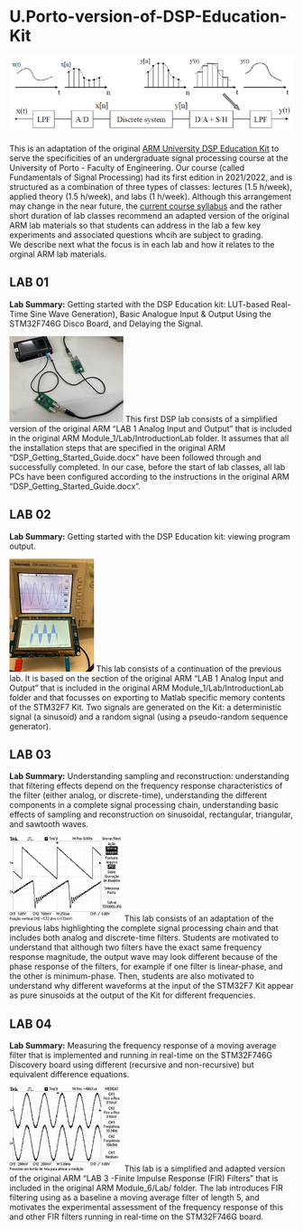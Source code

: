 # U.Porto-version-of-DSP-Education-Kit

![Labs](LAB_03/AD_DA_sm.png)

This is an adaptation of the original [ARM University DSP Education Kit](https://github.com/arm-university/Digital-Signal-Processing-Education-Kit) to serve the specificities of an undergraduate signal processing course at the University of Porto - Faculty of Engineering. Our course (called Fundamentals of Signal Processing) had its first edition in 2021/2022, and is structured as a combination of three types of classes: lectures (1.5 h/week), applied theory (1.5 h/week), and labs (1 h/week). Although this arrangement may change in the near future, the [current course syllabus](https://sigarra.up.pt/feup/en/UCURR_GERAL.FICHA_UC_VIEW?pv_ocorrencia_id=485397) and the rather short duration of lab classes recommend an adapted version of the original ARM lab materials so that students can address in the lab a few key experiments and associated questions whcih are subject to grading.  
We describe next what the focus is in each lab and how it relates to the orginal ARM lab materials.
## LAB 01 
**Lab Summary:** Getting started with the DSP Education kit: LUT-based Real-Time Sine Wave Generation), Basic Analogue Input & Output Using the STM32F746G Disco Board, and Delaying the Signal.

![Lab 01](LAB_01/IMG_4672_sm.png)
This first DSP lab consists of a simplified version of the original ARM “LAB 1 Analog Input and Output” that is included in the original ARM Module_1/Lab/IntroductionLab folder. It assumes that all the installation steps that are specified in the original ARM “DSP_Getting_Started_Guide.docx” have been followed through and successfully completed. In our case, before the start of lab classes, all lab PCs have been configured according to the instructions in the original ARM “DSP_Getting_Started_Guide.docx”. 
## LAB 02 
**Lab Summary:** Getting started with the DSP Education kit: viewing program output.

![Lab 02](LAB_02/37174ba5-8773-4a2d-acde-ef4317ed23e3_sm.png)
This lab consists of a continuation of the previous lab. It is based on the section of the original ARM “LAB 1 Analog Input and Output” that is included in the original ARM Module_1/Lab/IntroductionLab folder and that focusses on exporting to Matlab specific memory contents of the STM32F7 Kit. Two signals are generated on the Kit: a deterministic signal (a sinusoid) and a random signal (using a pseudo-random sequence generator). 
## LAB 03
**Lab Summary:** Understanding sampling and reconstruction: understanding that filtering effects depend on the frequency response characteristics of the filter (either analog, or discrete-time), understanding the different components in a complete signal processing chain, understanding basic effects of sampling and reconstruction on sinusoidal, rectangular, triangular, and sawtooth waves.

![Lab 03](LAB_03/TEK0003_sm.png)
This lab consists of an adaptation of the previous labs highlighting the complete signal processing chain and that includes both analog and discrete-time filters. Students are motivated to understand that although two filters have the exact same frequency response magnitude, the output wave may look different because of the phase response of the filters, for example if one filter is linear-phase, and the other is minimum-phase. Then, students are also motivated to understand why different waveforms at the input of the STM32F7 Kit appear as pure sinusoids at the output of the Kit for different frequencies.
## LAB 04
**Lab Summary:** Measuring the frequency response of a moving average filter that is implemented and running in real-time on the STM32F746G Discovery board using different (recursive and non-recursive) but equivalent difference equations.

![Lab 04](LAB_04/TEK0001_sm.png)
This lab is a simplified and adapted version of the original ARM “LAB 3 -Finite Impulse Response (FIR) Filters” that is included in the original ARM Module_6/Lab/ folder. The lab introduces FIR filtering using as a baseline a moving average filter of length 5, and motivates the experimental assessment of the frequency response of this and other FIR filters running in real-time on the STM32F746G board. 
